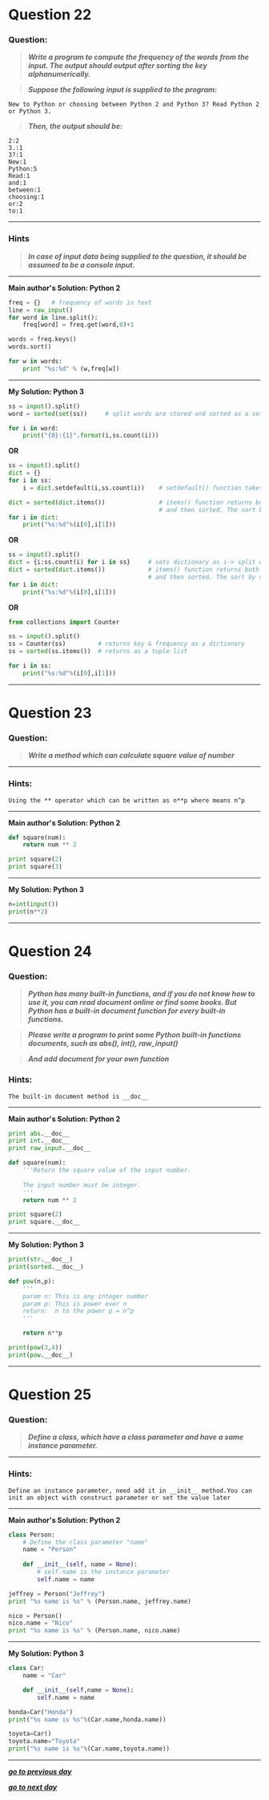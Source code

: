 # Question 22

### **Question:**

>***Write a program to compute the frequency of the words from the input. The output should output after sorting the key alphanumerically.***

>***Suppose the following input is supplied to the program:***
```
New to Python or choosing between Python 2 and Python 3? Read Python 2 or Python 3.
```
>***Then, the output should be:***
```
2:2
3.:1
3?:1
New:1
Python:5
Read:1
and:1
between:1
choosing:1
or:2
to:1
```

----------------------

### Hints
>***In case of input data being supplied to the question, it should be assumed to be a console input.***

-------------------
**Main author's Solution: Python 2**
```python
freq = {}   # frequency of words in text
line = raw_input()
for word in line.split():
    freq[word] = freq.get(word,0)+1

words = freq.keys()
words.sort()

for w in words:
    print "%s:%d" % (w,freq[w])
```
----------------
**My Solution: Python 3**
```python
ss = input().split()
word = sorted(set(ss))     # split words are stored and sorted as a set

for i in word:
    print("{0}:{1}".format(i,ss.count(i)))
```
**OR**
```python
ss = input().split()
dict = {}
for i in ss:
    i = dict.setdefault(i,ss.count(i))    # setdefault() function takes key & value to set it as dictionary.

dict = sorted(dict.items())               # items() function returns both key & value of dictionary as a list
                                          # and then sorted. The sort by default occurs in order of 1st -> 2nd key
for i in dict:
    print("%s:%d"%(i[0],i[1]))
```
**OR**
```python
ss = input().split()
dict = {i:ss.count(i) for i in ss}     # sets dictionary as i-> split word & ss.count(i) -> total occurrence of i in ss
dict = sorted(dict.items())            # items() function returns both key & value of dictionary as a list
                                       # and then sorted. The sort by default occurs in order of 1st -> 2nd key
for i in dict:
    print("%s:%d"%(i[0],i[1]))       
```
**OR**
```python
from collections import Counter

ss = input().split()
ss = Counter(ss)         # returns key & frequency as a dictionary
ss = sorted(ss.items())  # returns as a tuple list

for i in ss:
    print("%s:%d"%(i[0],i[1]))
```
---------------

# Question 23

### **Question:**

>***Write a method which can calculate square value of number***

----------------------

### Hints:
```
Using the ** operator which can be written as n**p where means n^p
```

-------------------
**Main author's Solution: Python 2**
```python
def square(num):
    return num ** 2

print square(2)
print square(3)
```
----------------
**My Solution: Python 3**
```python
n=int(input())
print(n**2)
```
---------------------
# Question 24

### **Question:**

>***Python has many built-in functions, and if you do not know how to use it, you can read document online or find some books. But Python has a built-in document function for every built-in functions.***

>***Please write a program to print some Python built-in functions documents, such as abs(), int(), raw_input()***

>***And add document for your own function***

### Hints: 
```
The built-in document method is __doc__
```

----------------------
**Main author's Solution: Python 2**
```python
print abs.__doc__
print int.__doc__
print raw_input.__doc__

def square(num):
    '''Return the square value of the input number.
    
    The input number must be integer.
    '''
    return num ** 2

print square(2)
print square.__doc__
```
----------------
**My Solution: Python 3**
```python
print(str.__doc__)
print(sorted.__doc__)

def pow(n,p):
    '''
    param n: This is any integer number
    param p: This is power over n
    return:  n to the power p = n^p
    '''

    return n**p

print(pow(3,4))
print(pow.__doc__)
```
---------------------
# Question 25

### **Question:**

>***Define a class, which have a class parameter and have a same instance parameter.***

----------------------

### Hints: 
```
Define an instance parameter, need add it in __init__ method.You can init an object with construct parameter or set the value later
```

-------------------
**Main author's Solution: Python 2**
```python
class Person:
    # Define the class parameter "name"
    name = "Person"
    
    def __init__(self, name = None):
        # self.name is the instance parameter
        self.name = name

jeffrey = Person("Jeffrey")
print "%s name is %s" % (Person.name, jeffrey.name)

nico = Person()
nico.name = "Nico"
print "%s name is %s" % (Person.name, nico.name)
```
----------------
**My Solution: Python 3**
```python
class Car:
    name = "Car"

    def __init__(self,name = None):
        self.name = name

honda=Car("Honda")
print("%s name is %s"%(Car.name,honda.name))

toyota=Car()
toyota.name="Toyota"
print("%s name is %s"%(Car.name,toyota.name))
```
---------------------

[***go to previous day***](https://github.com/darkprinx/100-plus-Python-programming-exercises-extended/blob/master/Status/Day%207.md "Day 7")

[***go to next day***](https://github.com/darkprinx/100-plus-Python-programming-exercises-extended/blob/master/Status/Day%209.md "Day 9")
